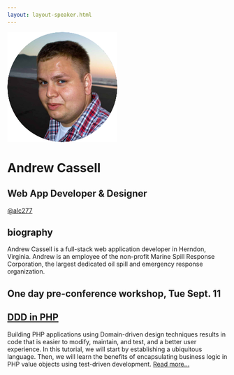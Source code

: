 ```yaml
---
layout: layout-speaker.html
---
```


<div class="container section featured-speaker">
  <div class="row">
    <div class="col-xs-12 col-sm-2 img-container">
      <img class="speaker-page-img" src="../img/speakers/Andrew-Cassell-ON.png">
    </div>
    <div class="col-xs-12 col-sm-10 copy-container">
      <h1 class="speaker-header">Andrew Cassell</h1>
      <h2 class="speaker-subtitle">Web App Developer &amp; Designer</h2>
      <p class="copy"><a class="speaker-handle" href="https://twitter.com/alc277" target="_blank">@alc277</a></p>
      <h2 class="speaker-subheader"><strong>biography</strong></h2>
      <p class="copy">Andrew Cassell is a full-stack web application developer in Herndon, Virginia. Andrew is an employee of the non-profit Marine Spill Response Corporation, the largest dedicated oil spill and emergency response organization.</p>
      <h2 class="conference-emphasis">One day pre-conference workshop, Tue Sept. 11</h2>
      <h2 class="speaker-subheader"><a href="../workshops/ddd-in-php.html">DDD in PHP</a></h2>
      <p class="copy">Building PHP applications using Domain-driven design techniques results in code that is easier to modify, maintain, and test, and a better user experience. In this tutorial, we will start by establishing a ubiquitous language. Then, we will learn the benefits of encapsulating business logic in PHP value objects using test-driven development. <a href="../workshops/ddd-in-php.html">Read more...</a></p>
      <!--<a class="btn" href="https://ti.to/explore-ddd-conference/2017">Buy Tickets</a>-->
    </div>
  </div>
</div>